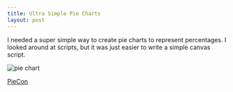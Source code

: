 ```yaml
---
title: Ultra Simple Pie Charts
layout: post
---
```

I needed a super simple way to create pie charts to represent percentages. I looked around at scripts, but it was just easier to write a simple canvas script.

![pie chart](/img/Budget-Tracker/piecon.png)

<a href="https://github.com/rewfergu/piecon" title="piecon" target="_blank">PieCon</a>
